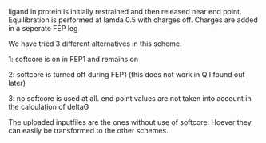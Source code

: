 ligand in protein is initially restrained and then released near end point. Equilibration is performed at lamda 0.5 with charges off. Charges are added in a seperate FEP leg

We have tried 3 different alternatives in this scheme.

1: softcore is on in FEP1 and remains on

2: softcore is turned off during FEP1 (this does not work in Q I found out later)

3: no softcore is used at all. end point values are not taken into account in the calculation of deltaG

The uploaded inputfiles are the ones without use of softcore. Hoever they can easily be transformed to the other schemes.

